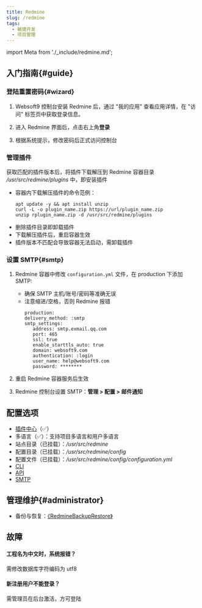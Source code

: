 ```yaml
---
title: Redmine
slug: /redmine
tags:
  - 敏捷开发
  - 项目管理
---
```


import Meta from './_include/redmine.md';

<Meta name="meta" />

## 入门指南{#guide}

### 登陆重置密码{#wizard}

1. Websoft9 控制台安装 Redmine 后，通过 "我的应用" 查看应用详情，在 "访问" 标签页中获取登录信息。  

2. 进入 Redmine 界面后，点击右上角**登录**

3. 根据系统提示，修改密码后正式访问控制台

### 管理插件

获取匹配的插件版本后，将插件下载解压到 Redmine 容器目录 */usr/src/redmine/plugins* 中，即安装插件

- 容器内下载解压插件的命令范例：
  ```
  apt update -y && apt install unzip
  curl -L -o plugin_name.zip https://url/plugin_name.zip
  unzip rplugin_name.zip -d /usr/src/redmine/plugins
  ```
- 删除插件目录即卸载插件
- 下载解压插件后，重启容器生效
- 插件版本不匹配会导致容器无法启动，需卸载插件

### 设置 SMTP{#smtp}

1. Redmine 容器中修改 `configuration.yml` 文件，在 production 下添加 SMTP:  

   - 确保 SMTP 主机/账号/密码等准确无误
   - 注意缩进/空格，否则 Redmine 报错
      ```
      production:
      delivery_method: :smtp
      smtp_settings:
         address: smtp.exmail.qq.com
         port: 465
         ssl: true
         enable_starttls_auto: true
         domain: websoft9.com
         authentication: :login
         user_name: help@websoft9.com
         password: ********
      ```

2. 重启 Redmine 容器服务后生效

3. Redmine 控制台设置 SMTP：**管理 > 配置 > 邮件通知**

## 配置选项

- [插件中心](https://www.redmine.org/plugins)（✅）
- 多语言（✅）：支持项目多语言和用户多语言
- 站点目录（已挂载）：*/usr/src/redmine*  
- 配置目录（已挂载）：*/usr/src/redmine/config*  
- 配置文件（已挂载）：*/usr/src/redmine/config/configuration.yml*  
- [CLI](https://pypi.org/project/Redmine-CLI/)
- [API](https://www.redmine.org/projects/redmine/wiki/Rest_api)
- [SMTP](https://www.redmine.org/projects/redmine/wiki/EmailConfiguration)

## 管理维护{#administrator}


- 备份与恢复：[《RedmineBackupRestore》](https://redmine.org/projects/redmine/wiki/RedmineBackupRestore)

## 故障

#### 工程名为中文时，系统报错？

需修改数据库字符编码为 utf8

#### 新注册用户不能登录？

需管理员在后台激活，方可登陆

